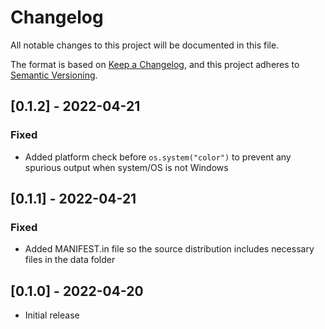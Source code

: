 # Changelog
All notable changes to this project will be documented in this file.

The format is based on [Keep a Changelog](https://keepachangelog.com/en/1.0.0/),
and this project adheres to [Semantic Versioning](https://semver.org/spec/v2.0.0.html).

## [0.1.2] - 2022-04-21
### Fixed
- Added platform check before ```os.system("color")``` to prevent any spurious output when system/OS is not Windows

## [0.1.1] - 2022-04-21
### Fixed
- Added MANIFEST.in file so the  source distribution includes necessary files in the data folder

## [0.1.0] - 2022-04-20
- Initial release

